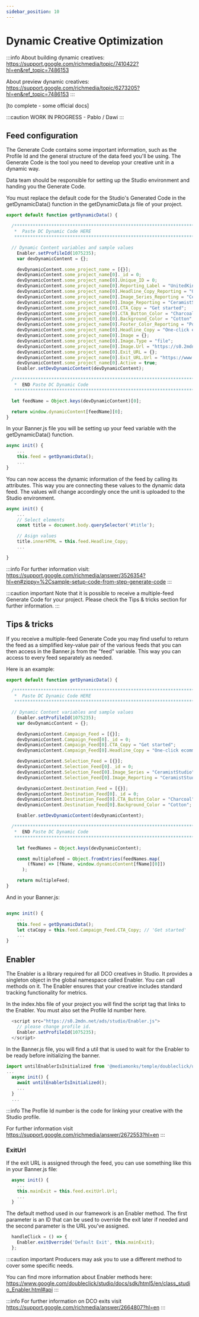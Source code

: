 ```yaml
---
sidebar_position: 10
---
```


# Dynamic Creative Optimization

:::info
About building dynamic creatives:
https://support.google.com/richmedia/topic/7410422?hl=en&ref_topic=7486153

About preview dynamic creatives:
https://support.google.com/richmedia/topic/6273205?hl=en&ref_topic=7486153
:::

[to complete - some official docs]

:::caution
WORK IN PROGRESS - Pablo / Dawi
:::

## Feed configuration

The Generate Code contains some important information, such as the Profile Id and the general structure of the data feed you'll be using. The Generate Code is the tool you need to develop your creative unit in a dynamic way.

Data team should be responsible for setting up the Studio environment and handing you the Generate Code.

You must replace the default code for the Studio's Generated Code in the getDynamicData() function in the getDynamicData.js file of your project.



```js
export default function getDynamicData() {

  /*****************************************************************************************************************************
   *  Paste DC Dynamic Code HERE                                                                                               *
   *****************************************************************************************************************************/

  // Dynamic Content variables and sample values
    Enabler.setProfileId(1075235); 
    var devDynamicContent = {};

    devDynamicContent.some_project_name = [{}];
    devDynamicContent.some_project_name[0]._id = 0;
    devDynamicContent.some_project_name[0].Unique_ID = 0;
    devDynamicContent.some_project_name[0].Reporting_Label = "UnitedKingdom_ENT_Ecosystem_EcommerceOneClickIntegrations_CeramistStudio";
    devDynamicContent.some_project_name[0].Headline_Copy_Reporting = "One-click ecommerce integrations_Connect your online store in no time_Email + SMS just got easier";
    devDynamicContent.some_project_name[0].Image_Series_Reporting = "CeramistStudio";
    devDynamicContent.some_project_name[0].Image_Reporting = "CeramistStudioPotteryWheel_CeramistSmilingStudio_WooCommerce";
    devDynamicContent.some_project_name[0].CTA_Copy = "Get started";
    devDynamicContent.some_project_name[0].CTA_Button_Color = "Charcoal";
    devDynamicContent.some_project_name[0].Background_Color = "Cotton";
    devDynamicContent.some_project_name[0].Footer_Color_Reporting = "Poppy";
    devDynamicContent.some_project_name[0].Headline_Copy = "One-click ecommerce integrations";
    devDynamicContent.some_project_name[0].Image = {};
    devDynamicContent.some_project_name[0].Image.Type = "file";
    devDynamicContent.some_project_name[0].Image.Url = "https://s0.2mdn.net/ads/richmedia/studio/60029101/60029101_20220519103038284_Klaviyo_DCO_BG_ENT_Ecosystem_F2_CermasitStudioPotteryWheel_2x_300x600.png";
    devDynamicContent.some_project_name[0].Exit_URL = {};
    devDynamicContent.some_project_name[0].Exit_URL.Url = "https://www.google.com/";
    devDynamicContent.some_project_name[0].Active = true;
    Enabler.setDevDynamicContent(devDynamicContent);

  /*****************************************************************************************************************************
   *  END Paste DC Dynamic Code                                                                                                *
   *****************************************************************************************************************************/

  let feedName = Object.keys(devDynamicContent)[0];

  return window.dynamicContent[feedName][0];
}
```


In your Banner.js file you will be setting up your feed variable with the getDynamicData() function.

```js
async init() {
    ...
    this.feed = getDynamicData();
    ...
}
```

You can now access the dynamic information of the feed by calling its attributes.
This way you are connecting these values to the dynamic data feed. The values will change accordingly once the unit is uploaded to the Studio environment.


```js
async init() {
    ...
    // Select elements
    const title = document.body.querySelector('#title');

    // Asign values
    title.innerHTML = this.feed.Headline_Copy;
    ...

}
```



:::info
For further information visit: 
https://support.google.com/richmedia/answer/3526354?hl=en#zippy=%2Csample-setup-code-from-step-generate-code
:::

:::caution important
Note that it is possible to receive a multiple-feed Generate Code for your project. Please check the Tips & tricks section for further information.
:::


## Tips & tricks
If you receive a multiple-feed Generate Code you may find useful to return the feed as a simplified key-value pair of the various feeds that you can then access in the Banner.js from the "feed" variable. This way you can access to every feed separately as needed.

Here is an example: 

```js
export default function getDynamicData() {

  /*****************************************************************************************************************************
   *  Paste DC Dynamic Code HERE                                                                                               *
   *****************************************************************************************************************************/

  // Dynamic Content variables and sample values
    Enabler.setProfileId(1075235); 
    var devDynamicContent = {};

    devDynamicContent.Campaign_Feed = [{}];
    devDynamicContent.Campaign_Feed[0]._id = 0;
    devDynamicContent.Campaign_Feed[0].CTA_Copy = "Get started";
    devDynamicContent.Campaign_Feed[0].Headline_Copy = "One-click ecommerce integrations_Connect your online store in no time_Email + SMS just got easier";

    devDynamicContent.Selection_Feed = [{}];
    devDynamicContent.Selection_Feed[0]._id = 0;
    devDynamicContent.Selection_Feed[0].Image_Series = "CeramistStudio";
    devDynamicContent.Selection_Feed[0].Image_Reporting = "CeramistStudioPotteryWheel_CeramistSmilingStudio_WooCommerce";

    devDynamicContent.Destination_Feed = [{}];
    devDynamicContent.Destination_Feed[0]._id = 0;
    devDynamicContent.Destination_Feed[0].CTA_Button_Color = "Charcoal";
    devDynamicContent.Destination_Feed[0].Background_Color = "Cotton";

    Enabler.setDevDynamicContent(devDynamicContent);

  /*****************************************************************************************************************************
   *  END Paste DC Dynamic Code                                                                                                *
   *****************************************************************************************************************************/

    let feedNames = Object.keys(devDynamicContent);

    const multipleFeed = Object.fromEntries(feedNames.map(
        (fName) => [fName, window.dynamicContent[fName][0]])
      );

    return multipleFeed;
}
```


And in your Banner.js:

```js

async init() {
    ...
    this.feed = getDynamicData();
    let ctaCopy = this.feed.Campaign_Feed.CTA_Copy; // 'Get started'
    ...
}

```


## Enabler

The Enabler is a library required for all DCO creatives in Studio. It provides a singleton object in the global namespace called Enabler. You can call methods on it.
The Enabler ensures that your creative includes standard tracking functionality for metrics.

In the index.hbs file of your project you will find the script tag that links to the Enabler. You must also set the Profile Id number here.

```js
  <script src="https://s0.2mdn.net/ads/studio/Enabler.js">
    // please change profile id.
    Enabler.setProfileId(1075235);
  </script>
```

In the Banner.js file, you will find a util that is used to wait for the Enabler to be ready before initializing the banner.

```js
import untilEnablerIsInitialized from '@mediamonks/temple/doubleclick/untilEnablerIsInitialized';
...
  async init() {
    await untilEnablerIsInitialized();
    ...
  }
  ...
```


:::info
The Profile Id number is the code for linking your creative with the Studio profile.

For further information visit https://support.google.com/richmedia/answer/2672553?hl=en
:::

### ExitUrl

If the exit URL is assigned through the feed, you can use something like this in your Banner.js file:
```js
  async init() {
    ...
    this.mainExit = this.feed.exitUrl.Url;
    ...
  }
```

The default method used in our framework is an Enabler method.
The first parameter is an ID that can be used to override the exit later if needed and the second parameter is the URL you've assigned.
```js
  handleClick = () => {
    Enabler.exitOverride('Default Exit', this.mainExit);
  };
```

:::caution important
Producers may ask you to use a different method to cover some specific needs. 

You can find more information about Enabler methods here: https://www.google.com/doubleclick/studio/docs/sdk/html5/en/class_studio_Enabler.html#api
:::

:::info
For further information on DCO exits visit https://support.google.com/richmedia/answer/2664807?hl=en
:::
